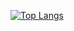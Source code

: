 [![Top Langs](https://github-readme-stats.vercel.app/api/top-langs/?username=Dencyuman)](https://github.com/anuraghazra/github-readme-stats)
